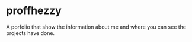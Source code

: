 # proffhezzy
A porfolio that show the information about me and where you can see the projects have done.
